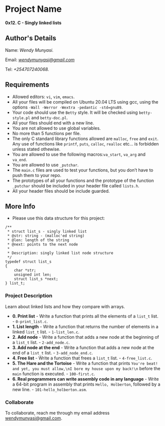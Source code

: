 # Project Name
**0x12. C - Singly linked lists**

## Author's Details
Name: *Wendy Munyasi.*

Email: *wendymunyasi@gmail.com*

Tel: *+254707240068.*

##  Requirements
*   Allowed editors: `vi`, `vim`, `emacs`.
*   All your files will be compiled on Ubuntu 20.04 LTS using gcc, using the options `-Wall -Werror -Wextra -pedantic -std=gnu89`.
*   Your code should use the `Betty` style. It will be checked using `betty-style.pl` and `betty-doc.pl`.
*   All your files should end with a new line.
*   You are not allowed to use global variables.
*   No more than 5 functions per file.
*   The only C standard library functions allowed are `malloc`, `free` and `exit`. Any use of functions like `printf`, `puts`, `calloc`, `realloc` etc… is forbidden unless stated othewise.
*   You are allowed to use the following macros:`va_start`, `va_arg` and `va_end`.
*   You are allowed to use `_putchar`.
*   The `main.c` files are used to test your functions, but you don’t have to push them to your repo.
*   The prototypes of all your functions and the prototype of the function `_putchar` should be included in your header file called `lists.h`.
*   All your header files should be include guarded.

##  More Info
*   Please use this data structure for this project:
```
/**
 * struct list_s - singly linked list
 * @str: string - (malloc'ed string)
 * @len: length of the string
 * @next: points to the next node
 *
 * Description: singly linked list node structure
 */
typedef struct list_s
{
	char *str;
	unsigned int len;
	struct list_s *next;
} list_t;
```

### Project Description
Learn about linked lists and how they compare with arrays.

* **0. Print list** - Write a function that prints all the elements of a `list_t` list. - `0-print_list.c`.
* **1. List length** - Write a function that returns the number of elements in a linked `list_t` list. - `1-list_len.c`.
* **2. Add node** - Write a function that adds a new node at the beginning  of a `list_t` list. - `2-add_node.c`.
* **3. Add node at the end** - Write a function that adds a new node at the end of a `list_t` list. - `3-add_node_end.c`.
* **4. Free list** - Write a function that frees a `list_t` list. - `4-free_list.c`.
* **5. The Hare and the Tortoise** - Write a function that prints `You're beat! and yet, you must allow,\nI bore my house upon my back!\n` before the `main` function is executed. - `100-first.c`.
* **6. Real programmers can write assembly code in any language** - Write a 64-bit program in assembly that prints `Hello, Holberton`, followed by a new line. - `101-hello_holberton.asm`.

### Collaborate

To collaborate, reach me through my email address wendymunyasi@gmail.com.